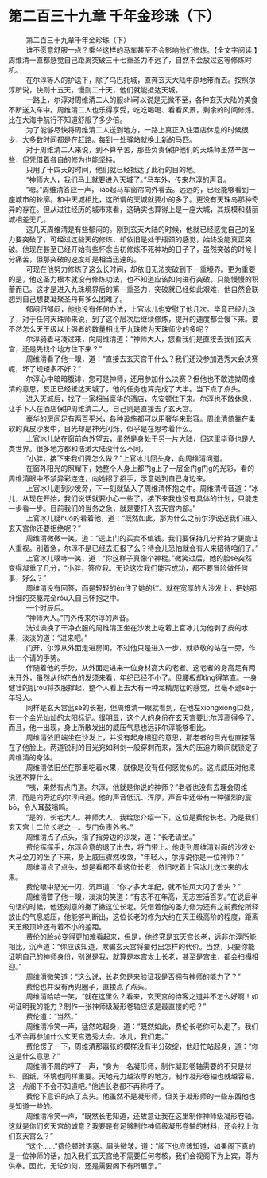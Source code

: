<h1>第二百三十九章 千年金珍珠（下）</h1>
<div id="content">&nbsp&nbsp&nbsp&nbsp&nbsp&nbsp&nbsp&nbsp
 第二百三十九章千年金珍珠（下）
 <br/>&nbsp&nbsp&nbsp&nbsp&nbsp&nbsp&nbsp&nbsp
 谁不愿意舒服一点？乘坐这样的马车甚至不会影响他们修炼。【全文字阅读.】周维清一直都感觉自己距离突破三十七重圣力不远了，自然不会放过这等修炼时机。
 <br/>&nbsp&nbsp&nbsp&nbsp&nbsp&nbsp&nbsp&nbsp
 在尔淳等人的护送下，除了乌巴托城，直奔玄天大陆中原地带而去。按照尔淳所说，快则十五天，慢则二十天，他们就能抵达天城。
 <br/>&nbsp&nbsp&nbsp&nbsp&nbsp&nbsp&nbsp&nbsp
 一路上，尔淳对周维清二人的服shì可以说是无微不至，各种玄天大陆的美食不断送入车中。周维清二人也乐得享受，吃吃喝喝、看看风景，剩余的时间修炼。比在大海中航行不知道舒服了多少倍。
 <br/>&nbsp&nbsp&nbsp&nbsp&nbsp&nbsp&nbsp&nbsp
 为了能够尽快将周维清二人送到地方，一路上真正入住酒店休息的时候很少，大多数时间都是在赶路。每到一处驿站就换上新的马匹。
 <br/>&nbsp&nbsp&nbsp&nbsp&nbsp&nbsp&nbsp&nbsp
 对于周维清二人来说，到不算辛苦，那些负责保护他们的天珠师虽然辛苦一些，但凭借着各自的修为也能坚持。
 <br/>&nbsp&nbsp&nbsp&nbsp&nbsp&nbsp&nbsp&nbsp
 只用了十四天的时间，他们就已经抵达了此行的目的地。
 <br/>&nbsp&nbsp&nbsp&nbsp&nbsp&nbsp&nbsp&nbsp
 “神师大人，我们马上就要进入天城了。”马车外，传来尔淳的声音。
 <br/>&nbsp&nbsp&nbsp&nbsp&nbsp&nbsp&nbsp&nbsp
 “嗯。”周维清答应一声，liáo起马车窗帘向外看去。远远的，已经能够看到一座城市的轮廓。和中天城相比，这所谓的天城就要小的多了。更没有天珠岛那种奇异的存在。但从过往经历的城市来看，这确实也算得上是一座大城，其规模和翡丽城相差无几。
 <br/>&nbsp&nbsp&nbsp&nbsp&nbsp&nbsp&nbsp&nbsp
 这几天周维清是有些郁闷的。刚到玄天大陆的时候，他就已经感觉自己的圣力要突破了，可经过这些天的修炼，却依旧是处于瓶颈的感觉，始终没能真正突破。他现在甚至已经开始有些怀念当初修炼不死神功的日子了，虽然突破的时候十分痛苦，但那突破的速度却是相当迅速的。
 <br/>&nbsp&nbsp&nbsp&nbsp&nbsp&nbsp&nbsp&nbsp
 可现在他努力修炼了这么长时间，却依旧无法突破到下一重境界。更为重要的是，他这圣力根本就没有修炼功法，也不知道应该如何进行突破。只能慢慢的积蓄而已。这才是进入九珠境界后的第一重圣力，突破就已经如此艰难，他自然会联想到自己想要凝聚圣丹有多么困难了。
 <br/>&nbsp&nbsp&nbsp&nbsp&nbsp&nbsp&nbsp&nbsp
 郁闷归郁闷，他也没有任何办法，上官冰儿也安慰了他几次。毕竟已经九珠了，对于任何天珠师来说，到了这个层次后继续修炼，提升的速度都会慢下来。要不然怎么天王级以上强者的数量相比于九珠修为天珠师少的多呢？
 <br/>&nbsp&nbsp&nbsp&nbsp&nbsp&nbsp&nbsp&nbsp
 尔淳骑着马凑过来，向周维清道：“神师大人，您看我们是直接去我们玄天宫，还是先找个地方住下来？”
 <br/>&nbsp&nbsp&nbsp&nbsp&nbsp&nbsp&nbsp&nbsp
 周维清看了他一眼，道：“直接去玄天宫干什么？我们还没参加选秀大会决赛呢，坏了规矩多不好？”
 <br/>&nbsp&nbsp&nbsp&nbsp&nbsp&nbsp&nbsp&nbsp
 尔淳心中暗暗腹诽，您可是神师，还用参加什么决赛？但他也不敢违拗周维清的意思，反正已经抵达天城了，他的任务也算完成了大半。当下点了点头。
 <br/>&nbsp&nbsp&nbsp&nbsp&nbsp&nbsp&nbsp&nbsp
 进入天城后，找了一家相当豪华的酒店，先安顿住下来。尔淳也不敢休息，让手下人在酒店保护周维清二人，自己则是直接去了玄天宫。
 <br/>&nbsp&nbsp&nbsp&nbsp&nbsp&nbsp&nbsp&nbsp
 豪华的房间足有两百平米，各种设施都可以用奢华来形容。周维清倚靠在柔软的真皮沙发中，目光却是神光闪烁，似乎是在思考着什么。
 <br/>&nbsp&nbsp&nbsp&nbsp&nbsp&nbsp&nbsp&nbsp
 上官冰儿站在窗前向外望去，虽然是身处于另一片大陆，但这里毕竟也是人类世界。很多地方都和浩渺大陆没什么不同。
 <br/>&nbsp&nbsp&nbsp&nbsp&nbsp&nbsp&nbsp&nbsp
 “小胖，接下来我们要怎么做？”上官冰儿回头身，向周维清问道。
 <br/>&nbsp&nbsp&nbsp&nbsp&nbsp&nbsp&nbsp&nbsp
 在窗外阳光的照耀下，她整个人身上都门g上了一层金门g门g的光彩，看的周维清眼中不禁异彩连连，向她招了招手，示意她到自己身边来。
 <br/>&nbsp&nbsp&nbsp&nbsp&nbsp&nbsp&nbsp&nbsp
 上官冰儿走到沙发旁，下一刻就坠入了周维清怀抱之中。周维清传音道：“冰儿，从现在开始，我们说话就要小心一些了。接下来我也没有具体的计划，只能走一步看一步。目前我们的当务之急，就是要打入玄天宫内部。”
 <br/>&nbsp&nbsp&nbsp&nbsp&nbsp&nbsp&nbsp&nbsp
 上官冰儿疑huò的看着他，道：“既然如此，那为什么之前尔淳说送我们进入玄天宫你还要拒绝呢？”
 <br/>&nbsp&nbsp&nbsp&nbsp&nbsp&nbsp&nbsp&nbsp
 周维清微微一笑，道：“送上门的买卖不值钱。我们要保持几分矜持才更能让人重视。别着急，尔淳不是已经去汇报了么？待会儿恐怕就会有人来招待咱们了。”
 <br/>&nbsp&nbsp&nbsp&nbsp&nbsp&nbsp&nbsp&nbsp
 上官冰儿噗哧一笑，道：“你这样子真像个神棍。”微笑过后，她的脸sè突然变得凝重了几分，“小胖，答应我。无论这次我们能否成功，都不要冒险做任何事，好么？”
 <br/>&nbsp&nbsp&nbsp&nbsp&nbsp&nbsp&nbsp&nbsp
 周维清没有回答，而是轻轻的ěn住了她的红。就在宽厚的大沙发上，把她那纤细的交躯完全róu入自己怀抱之中。
 <br/>&nbsp&nbsp&nbsp&nbsp&nbsp&nbsp&nbsp&nbsp
 一个时辰后。
 <br/>&nbsp&nbsp&nbsp&nbsp&nbsp&nbsp&nbsp&nbsp
 “神师大人。”门外传来尔淳的声音。
 <br/>&nbsp&nbsp&nbsp&nbsp&nbsp&nbsp&nbsp&nbsp
 洗过澡换了干净衣服的周维清正坐在沙发上吃着上官冰儿为他剥了皮的水果，淡淡的道：“进来吧。”
 <br/>&nbsp&nbsp&nbsp&nbsp&nbsp&nbsp&nbsp&nbsp
 门开，尔淳从外面走进房间，不过他只是进入一步，就恭敬的站在一旁，作出一个请的手势。
 <br/>&nbsp&nbsp&nbsp&nbsp&nbsp&nbsp&nbsp&nbsp
 伴随着他的手势，从外面走进来一位身材高大的老者。这老者的身高足有两米开外，虽然从他花白的发须来看，年纪已经不小了。但腰板却tǐng得笔直。一身健壮的肌ròu将衣服撑起，整个人看上去大有一种龙精虎猛的感觉，丝毫不逊sè于年轻人。
 <br/>&nbsp&nbsp&nbsp&nbsp&nbsp&nbsp&nbsp&nbsp
 同样是玄天宫蓝sè的长袍，但周维清一眼就看到，在他左xiōngxiōng口处，有一个金光灿灿的太阳标记。很明显，这个人的身份在玄天宫要比尔淳高得多了。而且，他一出现，身上所散发出的威压气息也远非尔淳能够相比。
 <br/>&nbsp&nbsp&nbsp&nbsp&nbsp&nbsp&nbsp&nbsp
 周维清依旧端坐在沙发上，并没有起身相迎的意思，那老者的目光也直接落在了他脸上。两道锐利的目光宛如利剑一般穿刺而来，强大的压迫力瞬间就锁定了周维清的身体。
 <br/>&nbsp&nbsp&nbsp&nbsp&nbsp&nbsp&nbsp&nbsp
 周维清依旧坐在那里吃着水果，就像是没有任何感觉似的。这点威压对他来说还不算什么。
 <br/>&nbsp&nbsp&nbsp&nbsp&nbsp&nbsp&nbsp&nbsp
 “咦，果然有点门道。尔淳，他就是你说的神师？”老者也没有去理会周维清，而是向旁边的尔淳问道。他的声音低沉、浑厚，声音中还带有一种强烈的震bō，令人耳鼓嗡鸣。
 <br/>&nbsp&nbsp&nbsp&nbsp&nbsp&nbsp&nbsp&nbsp
 “是的，长老大人。神师大人，我给您介绍一下，这位是费伦长老。乃是我们玄天宫十二位长老之一。专门负责外务。”
 <br/>&nbsp&nbsp&nbsp&nbsp&nbsp&nbsp&nbsp&nbsp
 周维清点了点头，指了指旁边的沙发，道：“长老请坐。”
 <br/>&nbsp&nbsp&nbsp&nbsp&nbsp&nbsp&nbsp&nbsp
 费伦挥挥手，尔淳会意的退了出去，将门带上。他走到周维清对面的沙发处大马金刀的坐了下来，身上威压骤然收敛，“年轻人，尔淳说你是一位神师？”
 <br/>&nbsp&nbsp&nbsp&nbsp&nbsp&nbsp&nbsp&nbsp
 周维清点了点头，却是看都不看这位长老，依旧吃着上官冰儿送过来的水果。
 <br/>&nbsp&nbsp&nbsp&nbsp&nbsp&nbsp&nbsp&nbsp
 费伦眼中怒光一闪，沉声道：“你才多大年纪，就不怕风大闪了舌头？”
 <br/>&nbsp&nbsp&nbsp&nbsp&nbsp&nbsp&nbsp&nbsp
 周维清瞥了他一眼，淡淡的笑道：“有志不在年高，无志空活百岁。”在说后半句话的时候，他还刻意的撇了撇这位长老。凭借着他的圣力修为还有之前费伦所释放出的气息威压，他能够判断出，这位长老的修为大约在天王级高阶的程度，距离天王级顶峰还有着不小的差距。
 <br/>&nbsp&nbsp&nbsp&nbsp&nbsp&nbsp&nbsp&nbsp
 费伦的脸sè变得更加难看起来，但是，他终究是玄天宫长老，远非尔淳所能相比，沉声道：“你应该知道，欺骗玄天宫将要付出怎样的代价。当然，只要你能证明自己的神师身份，别说是我，就算是本宫太上长老，甚至是宫主，都会扫榻相迎。”
 <br/>&nbsp&nbsp&nbsp&nbsp&nbsp&nbsp&nbsp&nbsp
 周维清微笑道：“这么说，长老您是来验证我是否拥有神师的能力了？”
 <br/>&nbsp&nbsp&nbsp&nbsp&nbsp&nbsp&nbsp&nbsp
 费伦也并没有再兜圈子，直接点了点头。
 <br/>&nbsp&nbsp&nbsp&nbsp&nbsp&nbsp&nbsp&nbsp
 周维清哈哈一笑，“就在这里么？看来，玄天宫的待客之道并不怎么好啊！如何证明我的能力？制作一张神师级凝形卷轴应该是最直接的吧？”
 <br/>&nbsp&nbsp&nbsp&nbsp&nbsp&nbsp&nbsp&nbsp
 费伦道：“当然。”
 <br/>&nbsp&nbsp&nbsp&nbsp&nbsp&nbsp&nbsp&nbsp
 周维清冷笑一声，猛然站起身，道：“既然如此，费伦长老你可以走了。我们也不会再参加什么玄天宫选秀大会。冰儿，我们走。”
 <br/>&nbsp&nbsp&nbsp&nbsp&nbsp&nbsp&nbsp&nbsp
 费伦愣了一下，周维清那嚣张的模样没有半分破绽，他赶忙站起身，道：“你这是什么意思？”
 <br/>&nbsp&nbsp&nbsp&nbsp&nbsp&nbsp&nbsp&nbsp
 周维清不屑的哼了一声，“身为一名凝形师，制作凝形卷轴需要的不只是材料、图纸，环境也同样重要。天地元力越浓厚的地方，制作凝形卷轴也就越容易。这一点阁下不会不知道吧。”他连长老都不再称呼了。
 <br/>&nbsp&nbsp&nbsp&nbsp&nbsp&nbsp&nbsp&nbsp
 费伦下意识的点了点头。他虽然不是凝形师，但关于凝形师的一些东西他也是知道一些的。
 <br/>&nbsp&nbsp&nbsp&nbsp&nbsp&nbsp&nbsp&nbsp
 周维清冷笑一声，“既然长老知道，还故意让我在这里制作神师级凝形卷轴。这就是你们玄天宫的诚意？我要是有足够制作神师级凝形卷轴的材料，还会找上你们玄天宫么？”
 <br/>&nbsp&nbsp&nbsp&nbsp&nbsp&nbsp&nbsp&nbsp
 “这个……”费伦顿时语塞。眉头微皱，道：“阁下也应该知道，如果阁下真的是一位神师的话，加入我们玄天宫绝不需要任何考核，我们会视阁下为上宾，尊为供奉。因此，无论如何，还是需要阁下有所展示。”
 <br/>&nbsp&nbsp&nbsp&nbsp&nbsp&nbsp&nbsp&nbsp
 <br/>&nbsp&nbsp&nbsp&nbsp&nbsp&nbsp&nbsp&nbsp
</div>
